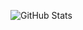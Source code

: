 ![GitHub Stats](https://github-readme-stats.vercel.app/api?theme=radical&username=keeqin&show_icons=true&title_color=2e2e2e&hide=[%22issues%22])

